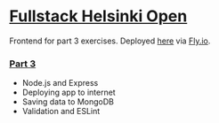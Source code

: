 # [Fullstack Helsinki Open](https://fullstackopen.com/en/about)

Frontend for part 3 exercises. Deployed [here](https://full-stack-open-part3.fly.dev) via [Fly.io](https://fly.io).

### [Part 3](https://fullstackopen.com/en/part3)

- Node.js and Express
- Deploying app to internet
- Saving data to MongoDB
- Validation and ESLint
